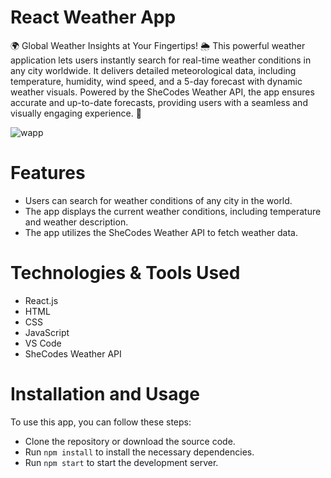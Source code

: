 # React Weather App

🌍 Global Weather Insights at Your Fingertips! 🌦️
This powerful weather application lets users instantly search for real-time weather conditions in any city worldwide. It delivers detailed meteorological data, including temperature, humidity, wind speed, and a 5-day forecast with dynamic weather visuals. Powered by the SheCodes Weather API, the app ensures accurate and up-to-date forecasts, providing users with a seamless and visually engaging experience. 🚀

![wapp](https://github.com/user-attachments/assets/aebb9ebb-c0af-4b0f-aea1-b7b8605a9d6f)

# Features
- Users can search for weather conditions of any city in the world.
- The app displays the current weather conditions, including temperature and weather description.
- The app utilizes the SheCodes Weather API to fetch weather data.

# Technologies & Tools Used
- React.js
- HTML
- CSS
- JavaScript
- VS Code
- SheCodes Weather API

# Installation and Usage

To use this app, you can follow these steps:

- Clone the repository or download the source code.
- Run  `npm install` to install the necessary dependencies.
- Run `npm start` to start the development server.




